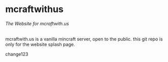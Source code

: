 


# mcraftwithus
###### The Website for mcraftwith.us

mcraftwith.us is a vanilla mincraft server, open to the public. this git repo is only for the website splash page. 


change123




